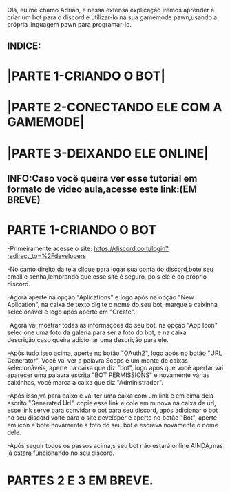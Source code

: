 Olá, eu me chamo Adrian, e nessa extensa explicação iremos aprender a criar um bot para o discord e utilizar-lo na sua gamemode pawn,usando a própria linguagem pawn para programar-lo.

## INDICE:

# |PARTE 1-CRIANDO O BOT|

# |PARTE 2-CONECTANDO ELE COM A GAMEMODE|

# |PARTE 3-DEIXANDO ELE ONLINE|

## INFO:Caso você queira ver esse tutorial em formato de video aula,acesse este link:(EM BREVE)

# PARTE 1-CRIANDO O BOT

-Primeiramente acesse o site: https://discord.com/login?redirect_to=%2Fdevelopers

-No canto direito da tela clique para logar sua conta do discord,bote seu email e senha,lembrando que esse site é seguro, pois ele é do próprio discord.

-Agora aperte na opção "Aplications" e logo após na opção "New Aplication", na caixa de texto digite o nome do seu bot, marque a caixinha selecionável e logo após aperte em "Create".

-Agora vai mostrar todas as informações do seu bot, na opção "App Icon" selecione uma foto da galeria para ser a foto do bot, e na caixa descrição,caso queira adicionar uma descrição para ele.

-Após tudo isso acima, aperte no botão "OAuth2", logo após no botão "URL Generator", Você vai ver a palavra Scops e um monte de caixas selecionáveis, aperte na caixa que diz "bot", logo após que você apertar vai aparecer uma palavra escrita "BOT PERMISSIONS" e novamente várias caixinhas, você marca a caixa que diz "Administrador".

-Após isso,vá para baixo e vai ter uma caixa com um link e em cima dela escrito "Generated Url", copie esse link e cole em m nova na caixa de url, esse link serve para convidar o bot para seu discord, após adicionar o bot no seu discord volte para o site developer e aperte no botão "Bot", aperte em icon e bote novamente a foto do seu bot e escreva novamente o nome dele.

-Após seguir todos os passos acima,s seu bot não estará online AINDA,mas já estara funcionando no seu discord.

# PARTES 2 E 3 EM BREVE.